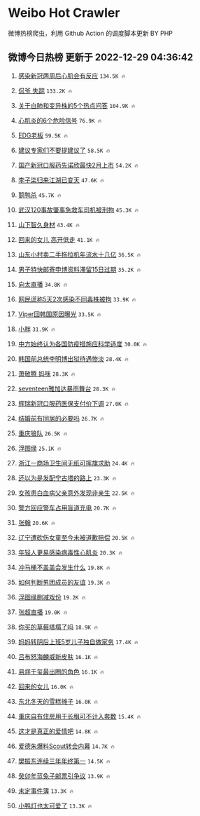 # Weibo Hot Crawler 



微博热榜爬虫，利用 Github Action 的调度脚本更新 BY PHP 


## 微博今日热榜 更新于 2022-12-29 04:36:42 
1. [感染新冠两周后心肌会有反应](https://s.weibo.com/weibo?q=%23%E6%84%9F%E6%9F%93%E6%96%B0%E5%86%A0%E4%B8%A4%E5%91%A8%E5%90%8E%E5%BF%83%E8%82%8C%E4%BC%9A%E6%9C%89%E5%8F%8D%E5%BA%94%23&t=31&band_rank=1&Refer=top) `134.5K 🔥` 

1. [侃爷 失踪](https://s.weibo.com/weibo?q=%E4%BE%83%E7%88%B7%20%E5%A4%B1%E8%B8%AA&t=31&band_rank=2&Refer=top) `133.2K 🔥` 

1. [关于白肺和变异株的5个热点问答](https://s.weibo.com/weibo?q=%23%E5%85%B3%E4%BA%8E%E7%99%BD%E8%82%BA%E5%92%8C%E5%8F%98%E5%BC%82%E6%A0%AA%E7%9A%845%E4%B8%AA%E7%83%AD%E7%82%B9%E9%97%AE%E7%AD%94%23&t=31&band_rank=3&Refer=top) `104.9K 🔥` 

1. [心肌炎的6个危险信号](https://s.weibo.com/weibo?q=%23%E5%BF%83%E8%82%8C%E7%82%8E%E7%9A%846%E4%B8%AA%E5%8D%B1%E9%99%A9%E4%BF%A1%E5%8F%B7%23&t=31&band_rank=4&Refer=top) `76.9K 🔥` 

1. [EDG老板](https://s.weibo.com/weibo?q=EDG%E8%80%81%E6%9D%BF&t=31&band_rank=5&Refer=top) `59.5K 🔥` 

1. [建议专家们不要提建议了](https://s.weibo.com/weibo?q=%23%E5%BB%BA%E8%AE%AE%E4%B8%93%E5%AE%B6%E4%BB%AC%E4%B8%8D%E8%A6%81%E6%8F%90%E5%BB%BA%E8%AE%AE%E4%BA%86%23&t=31&band_rank=6&Refer=top) `58.5K 🔥` 

1. [国产新冠口服药先诺欣最快2月上市](https://s.weibo.com/weibo?q=%23%E5%9B%BD%E4%BA%A7%E6%96%B0%E5%86%A0%E5%8F%A3%E6%9C%8D%E8%8D%AF%E5%85%88%E8%AF%BA%E6%AC%A3%E6%9C%80%E5%BF%AB2%E6%9C%88%E4%B8%8A%E5%B8%82%23&t=31&band_rank=7&Refer=top) `54.2K 🔥` 

1. [李子柒归来江湖已变天](https://s.weibo.com/weibo?q=%23%E6%9D%8E%E5%AD%90%E6%9F%92%E5%BD%92%E6%9D%A5%E6%B1%9F%E6%B9%96%E5%B7%B2%E5%8F%98%E5%A4%A9%23&t=31&band_rank=8&Refer=top) `47.6K 🔥` 

1. [鹅鸭杀](https://s.weibo.com/weibo?q=%E9%B9%85%E9%B8%AD%E6%9D%80&t=31&band_rank=9&Refer=top) `45.7K 🔥` 

1. [武汉120事故肇事急救车司机被刑拘](https://s.weibo.com/weibo?q=%23%E6%AD%A6%E6%B1%89120%E4%BA%8B%E6%95%85%E8%82%87%E4%BA%8B%E6%80%A5%E6%95%91%E8%BD%A6%E5%8F%B8%E6%9C%BA%E8%A2%AB%E5%88%91%E6%8B%98%23&t=31&band_rank=10&Refer=top) `45.3K 🔥` 

1. [山下智久身材](https://s.weibo.com/weibo?q=%23%E5%B1%B1%E4%B8%8B%E6%99%BA%E4%B9%85%E8%BA%AB%E6%9D%90%23&t=31&band_rank=11&Refer=top) `43.4K 🔥` 

1. [回来的女儿 高开低走](https://s.weibo.com/weibo?q=%E5%9B%9E%E6%9D%A5%E7%9A%84%E5%A5%B3%E5%84%BF%20%E9%AB%98%E5%BC%80%E4%BD%8E%E8%B5%B0&t=31&band_rank=12&Refer=top) `41.1K 🔥` 

1. [山东小村卖二手拖拉机年流水十几亿](https://s.weibo.com/weibo?q=%23%E5%B1%B1%E4%B8%9C%E5%B0%8F%E6%9D%91%E5%8D%96%E4%BA%8C%E6%89%8B%E6%8B%96%E6%8B%89%E6%9C%BA%E5%B9%B4%E6%B5%81%E6%B0%B4%E5%8D%81%E5%87%A0%E4%BA%BF%23&t=31&band_rank=13&Refer=top) `36.5K 🔥` 

1. [男子特快邮寄申博资料滞留15日过期](https://s.weibo.com/weibo?q=%23%E7%94%B7%E5%AD%90%E7%89%B9%E5%BF%AB%E9%82%AE%E5%AF%84%E7%94%B3%E5%8D%9A%E8%B5%84%E6%96%99%E6%BB%9E%E7%95%9915%E6%97%A5%E8%BF%87%E6%9C%9F%23&t=31&band_rank=14&Refer=top) `35.2K 🔥` 

1. [向太直播](https://s.weibo.com/weibo?q=%E5%90%91%E5%A4%AA%E7%9B%B4%E6%92%AD&t=31&band_rank=15&Refer=top) `34.8K 🔥` 

1. [网民谎称5天2次感染不同毒株被拘](https://s.weibo.com/weibo?q=%23%E7%BD%91%E6%B0%91%E8%B0%8E%E7%A7%B05%E5%A4%A92%E6%AC%A1%E6%84%9F%E6%9F%93%E4%B8%8D%E5%90%8C%E6%AF%92%E6%A0%AA%E8%A2%AB%E6%8B%98%23&t=31&band_rank=16&Refer=top) `33.9K 🔥` 

1. [Viper回韩国原因曝光](https://s.weibo.com/weibo?q=%23Viper%E5%9B%9E%E9%9F%A9%E5%9B%BD%E5%8E%9F%E5%9B%A0%E6%9B%9D%E5%85%89%23&t=31&band_rank=17&Refer=top) `33.5K 🔥` 

1. [小胖](https://s.weibo.com/weibo?q=%E5%B0%8F%E8%83%96&t=31&band_rank=18&Refer=top) `31.9K 🔥` 

1. [中方始终认为各国防疫措施应科学适度](https://s.weibo.com/weibo?q=%23%E4%B8%AD%E6%96%B9%E5%A7%8B%E7%BB%88%E8%AE%A4%E4%B8%BA%E5%90%84%E5%9B%BD%E9%98%B2%E7%96%AB%E6%8E%AA%E6%96%BD%E5%BA%94%E7%A7%91%E5%AD%A6%E9%80%82%E5%BA%A6%23&t=31&band_rank=19&Refer=top) `30.0K 🔥` 

1. [韩国前总统李明博出狱待遇惨淡](https://s.weibo.com/weibo?q=%23%E9%9F%A9%E5%9B%BD%E5%89%8D%E6%80%BB%E7%BB%9F%E6%9D%8E%E6%98%8E%E5%8D%9A%E5%87%BA%E7%8B%B1%E5%BE%85%E9%81%87%E6%83%A8%E6%B7%A1%23&t=31&band_rank=20&Refer=top) `28.4K 🔥` 

1. [萧敬腾 妈咪](https://s.weibo.com/weibo?q=%E8%90%A7%E6%95%AC%E8%85%BE%20%E5%A6%88%E5%92%AA&t=31&band_rank=21&Refer=top) `28.3K 🔥` 

1. [seventeen雅加达暴雨舞台](https://s.weibo.com/weibo?q=%23seventeen%E9%9B%85%E5%8A%A0%E8%BE%BE%E6%9A%B4%E9%9B%A8%E8%88%9E%E5%8F%B0%23&t=31&band_rank=22&Refer=top) `28.3K 🔥` 

1. [辉瑞新冠口服药医保支付价下调](https://s.weibo.com/weibo?q=%23%E8%BE%89%E7%91%9E%E6%96%B0%E5%86%A0%E5%8F%A3%E6%9C%8D%E8%8D%AF%E5%8C%BB%E4%BF%9D%E6%94%AF%E4%BB%98%E4%BB%B7%E4%B8%8B%E8%B0%83%23&t=31&band_rank=23&Refer=top) `27.0K 🔥` 

1. [结婚前有同居的必要吗](https://s.weibo.com/weibo?q=%23%E7%BB%93%E5%A9%9A%E5%89%8D%E6%9C%89%E5%90%8C%E5%B1%85%E7%9A%84%E5%BF%85%E8%A6%81%E5%90%97%23&t=31&band_rank=24&Refer=top) `26.7K 🔥` 

1. [重庆狼队](https://s.weibo.com/weibo?q=%23%E9%87%8D%E5%BA%86%E7%8B%BC%E9%98%9F%23&t=31&band_rank=25&Refer=top) `26.5K 🔥` 

1. [浮图缘](https://s.weibo.com/weibo?q=%E6%B5%AE%E5%9B%BE%E7%BC%98&t=31&band_rank=26&Refer=top) `25.1K 🔥` 

1. [浙江一商场卫生间无纸可挥旗求助](https://s.weibo.com/weibo?q=%23%E6%B5%99%E6%B1%9F%E4%B8%80%E5%95%86%E5%9C%BA%E5%8D%AB%E7%94%9F%E9%97%B4%E6%97%A0%E7%BA%B8%E5%8F%AF%E6%8C%A5%E6%97%97%E6%B1%82%E5%8A%A9%23&t=31&band_rank=27&Refer=top) `24.4K 🔥` 

1. [还以为是发配宁古塔的路上](https://s.weibo.com/weibo?q=%23%E8%BF%98%E4%BB%A5%E4%B8%BA%E6%98%AF%E5%8F%91%E9%85%8D%E5%AE%81%E5%8F%A4%E5%A1%94%E7%9A%84%E8%B7%AF%E4%B8%8A%23&t=31&band_rank=28&Refer=top) `23.3K 🔥` 

1. [女孩患白血病父亲意外发现非亲生](https://s.weibo.com/weibo?q=%23%E5%A5%B3%E5%AD%A9%E6%82%A3%E7%99%BD%E8%A1%80%E7%97%85%E7%88%B6%E4%BA%B2%E6%84%8F%E5%A4%96%E5%8F%91%E7%8E%B0%E9%9D%9E%E4%BA%B2%E7%94%9F%23&t=31&band_rank=29&Refer=top) `22.5K 🔥` 

1. [警方回应警车占用盲道充电](https://s.weibo.com/weibo?q=%23%E8%AD%A6%E6%96%B9%E5%9B%9E%E5%BA%94%E8%AD%A6%E8%BD%A6%E5%8D%A0%E7%94%A8%E7%9B%B2%E9%81%93%E5%85%85%E7%94%B5%23&t=31&band_rank=30&Refer=top) `20.7K 🔥` 

1. [张翰](https://s.weibo.com/weibo?q=%E5%BC%A0%E7%BF%B0&t=31&band_rank=31&Refer=top) `20.6K 🔥` 

1. [辽宁遭砍伤女童至今未被道歉赔偿](https://s.weibo.com/weibo?q=%23%E8%BE%BD%E5%AE%81%E9%81%AD%E7%A0%8D%E4%BC%A4%E5%A5%B3%E7%AB%A5%E8%87%B3%E4%BB%8A%E6%9C%AA%E8%A2%AB%E9%81%93%E6%AD%89%E8%B5%94%E5%81%BF%23&t=31&band_rank=32&Refer=top) `20.5K 🔥` 

1. [年轻人更易感染病毒性心肌炎](https://s.weibo.com/weibo?q=%23%E5%B9%B4%E8%BD%BB%E4%BA%BA%E6%9B%B4%E6%98%93%E6%84%9F%E6%9F%93%E7%97%85%E6%AF%92%E6%80%A7%E5%BF%83%E8%82%8C%E7%82%8E%23&t=31&band_rank=33&Refer=top) `20.3K 🔥` 

1. [冲马桶不盖盖会发生什么](https://s.weibo.com/weibo?q=%23%E5%86%B2%E9%A9%AC%E6%A1%B6%E4%B8%8D%E7%9B%96%E7%9B%96%E4%BC%9A%E5%8F%91%E7%94%9F%E4%BB%80%E4%B9%88%23&t=31&band_rank=34&Refer=top) `19.8K 🔥` 

1. [如何判断男团成员的友谊](https://s.weibo.com/weibo?q=%23%E5%A6%82%E4%BD%95%E5%88%A4%E6%96%AD%E7%94%B7%E5%9B%A2%E6%88%90%E5%91%98%E7%9A%84%E5%8F%8B%E8%B0%8A%23&t=31&band_rank=35&Refer=top) `19.3K 🔥` 

1. [浮图缘删减戏份](https://s.weibo.com/weibo?q=%23%E6%B5%AE%E5%9B%BE%E7%BC%98%E5%88%A0%E5%87%8F%E6%88%8F%E4%BB%BD%23&t=31&band_rank=36&Refer=top) `19.2K 🔥` 

1. [张超直播](https://s.weibo.com/weibo?q=%E5%BC%A0%E8%B6%85%E7%9B%B4%E6%92%AD&t=31&band_rank=37&Refer=top) `19.0K 🔥` 

1. [你买的草莓塔塌了吗](https://s.weibo.com/weibo?q=%23%E4%BD%A0%E4%B9%B0%E7%9A%84%E8%8D%89%E8%8E%93%E5%A1%94%E5%A1%8C%E4%BA%86%E5%90%97%23&t=31&band_rank=38&Refer=top) `18.9K 🔥` 

1. [妈妈转阴后上班5岁儿子独自做家务](https://s.weibo.com/weibo?q=%23%E5%A6%88%E5%A6%88%E8%BD%AC%E9%98%B4%E5%90%8E%E4%B8%8A%E7%8F%AD5%E5%B2%81%E5%84%BF%E5%AD%90%E7%8B%AC%E8%87%AA%E5%81%9A%E5%AE%B6%E5%8A%A1%23&t=31&band_rank=39&Refer=top) `17.4K 🔥` 

1. [吕布怒海麟威新皮肤](https://s.weibo.com/weibo?q=%23%E5%90%95%E5%B8%83%E6%80%92%E6%B5%B7%E9%BA%9F%E5%A8%81%E6%96%B0%E7%9A%AE%E8%82%A4%23&t=31&band_rank=40&Refer=top) `16.1K 🔥` 

1. [易烊千玺最出圈的角色](https://s.weibo.com/weibo?q=%23%E6%98%93%E7%83%8A%E5%8D%83%E7%8E%BA%E6%9C%80%E5%87%BA%E5%9C%88%E7%9A%84%E8%A7%92%E8%89%B2%23&t=31&band_rank=41&Refer=top) `16.1K 🔥` 

1. [回来的女儿](https://s.weibo.com/weibo?q=%E5%9B%9E%E6%9D%A5%E7%9A%84%E5%A5%B3%E5%84%BF&t=31&band_rank=42&Refer=top) `16.0K 🔥` 

1. [东北冬天的雪糕摊子](https://s.weibo.com/weibo?q=%23%E4%B8%9C%E5%8C%97%E5%86%AC%E5%A4%A9%E7%9A%84%E9%9B%AA%E7%B3%95%E6%91%8A%E5%AD%90%23&t=31&band_rank=43&Refer=top) `16.0K 🔥` 

1. [重庆自有住房用于长租可不计入套数](https://s.weibo.com/weibo?q=%23%E9%87%8D%E5%BA%86%E8%87%AA%E6%9C%89%E4%BD%8F%E6%88%BF%E7%94%A8%E4%BA%8E%E9%95%BF%E7%A7%9F%E5%8F%AF%E4%B8%8D%E8%AE%A1%E5%85%A5%E5%A5%97%E6%95%B0%23&t=31&band_rank=44&Refer=top) `15.4K 🔥` 

1. [这才是真正的爱情吧](https://s.weibo.com/weibo?q=%23%E8%BF%99%E6%89%8D%E6%98%AF%E7%9C%9F%E6%AD%A3%E7%9A%84%E7%88%B1%E6%83%85%E5%90%A7%23&t=31&band_rank=45&Refer=top) `14.8K 🔥` 

1. [爱德朱爆料Scout转会内幕](https://s.weibo.com/weibo?q=%23%E7%88%B1%E5%BE%B7%E6%9C%B1%E7%88%86%E6%96%99Scout%E8%BD%AC%E4%BC%9A%E5%86%85%E5%B9%95%23&t=31&band_rank=46&Refer=top) `14.7K 🔥` 

1. [樊振东连续三年年终第一](https://s.weibo.com/weibo?q=%23%E6%A8%8A%E6%8C%AF%E4%B8%9C%E8%BF%9E%E7%BB%AD%E4%B8%89%E5%B9%B4%E5%B9%B4%E7%BB%88%E7%AC%AC%E4%B8%80%23&t=31&band_rank=47&Refer=top) `14.5K 🔥` 

1. [癸卯年蓝兔子邮票引争议](https://s.weibo.com/weibo?q=%23%E7%99%B8%E5%8D%AF%E5%B9%B4%E8%93%9D%E5%85%94%E5%AD%90%E9%82%AE%E7%A5%A8%E5%BC%95%E4%BA%89%E8%AE%AE%23&t=31&band_rank=48&Refer=top) `13.9K 🔥` 

1. [未定事件簿](https://s.weibo.com/weibo?q=%23%E6%9C%AA%E5%AE%9A%E4%BA%8B%E4%BB%B6%E7%B0%BF%23&t=31&band_rank=49&Refer=top) `13.3K 🔥` 

1. [小鸭灯也太可爱了](https://s.weibo.com/weibo?q=%23%E5%B0%8F%E9%B8%AD%E7%81%AF%E4%B9%9F%E5%A4%AA%E5%8F%AF%E7%88%B1%E4%BA%86%23&t=31&band_rank=50&Refer=top) `13.3K 🔥` 

